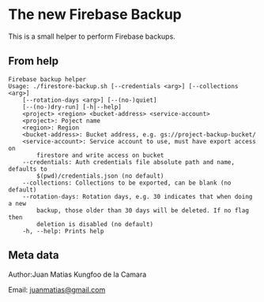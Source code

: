 # The new Firebase Backup

This is a small helper to perform Firebase backups.

## From help

```
Firebase backup helper
Usage: ./firestore-backup.sh [--credentials <arg>] [--collections <arg>]
    [--rotation-days <arg>] [--(no-)quiet]
    [--(no-)dry-run] [-h|--help]
    <project> <region> <bucket-address> <service-account>
    <project>: Poject name
    <region>: Region
    <bucket-address>: Bucket address, e.g. gs://project-backup-bucket/
    <service-account>: Service account to use, must have export access on
        firestore and write access on bucket
    --credentials: Auth credentials file absolute path and name, defaults to
        $(pwd)/credentials.json (no default)
    --collections: Collections to be exported, can be blank (no default)
    --rotation-days: Rotation days, e.g. 30 indicates that when doing a new
        backup, those older than 30 days will be deleted. If no flag then
        deletion is disabled (no default)
    -h, --help: Prints help
```

## Meta data

Author:Juan Matias Kungfoo de la Camara

Email: juanmatias@gmail.com
